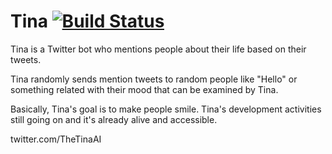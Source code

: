 # Tina [![Build Status](https://travis-ci.org/salihciftci/Tina.svg?branch=master)](https://travis-ci.org/salihciftci/Tina)

Tina is a Twitter bot who mentions people about their life based on their tweets.

Tina randomly sends mention tweets to random people like "Hello" or something related with their mood that can be examined by Tina.

Basically, Tina's goal is to make people smile. Tina's development activities still going on and it's already alive and accessible.

twitter.com/TheTinaAI